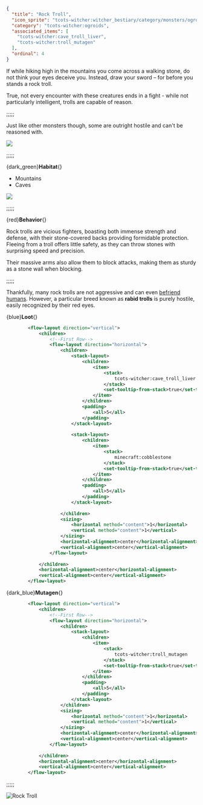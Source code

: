 ```json
{
  "title": "Rock Troll",
  "icon_sprite": "tcots-witcher:witcher_bestiary/category/monsters/ogroids/rock_troll",
  "category": "tcots-witcher:ogroids",
  "associated_items": [
    "tcots-witcher:cave_troll_liver",
    "tcots-witcher:troll_mutagen"
  ],
  "ordinal": 4
}
```

If while hiking high in the mountains you come across a walking stone, do not think your eyes deceive you. 
Instead, draw your sword – for before you stands a rock troll.


True, not every encounter with these creatures ends in a fight - while not particularly intelligent, 
trolls are capable of reason.

;;;;;

Just like other monsters though, some are outright hostile and can't be reasoned with.

![](tcots-witcher:textures/gui/sprites/witcher_bestiary/entries/rock_troll/rock_troll_main.png,fit)

;;;;;

{dark_green}**Habitat**{}
- Mountains
- Caves

![](tcots-witcher:textures/gui/sprites/witcher_bestiary/entries/rock_troll/rock_troll_special.png,fit)


;;;;;

{red}**Behavior**{}

Rock trolls are vicious fighters, boasting both immense strength and defense, with their stone-covered backs providing formidable protection. 
Fleeing from a troll offers little safety, as they can throw stones with surprising speed and precision.


Their massive arms also allow them to block attacks, making them as sturdy as a stone wall when blocking.

;;;;;

Thankfully, many rock trolls are not aggressive and can even [befriend humans](^tcots-witcher:misc/befriending_troll). 
However, a particular breed known as __rabid trolls__ is purely hostile, easily recognized by their red eyes.

{blue}**Loot**{}
```xml owo-ui
        <flow-layout direction="vertical">
            <children>
                <!--First Row-->
                <flow-layout direction="horizontal">
                    <children>
                        <stack-layout>
                            <children>
                                <item>
                                    <stack>
                                        tcots-witcher:cave_troll_liver
                                    </stack>
                                    <set-tooltip-from-stack>true</set-tooltip-from-stack>
                                </item>
                            </children>
                            <padding>
                                <all>5</all>
                            </padding>
                        </stack-layout>
                        
                        <stack-layout>
                            <children>
                                <item>
                                    <stack>
                                        minecraft:cobblestone
                                    </stack>
                                    <set-tooltip-from-stack>true</set-tooltip-from-stack>
                                </item>
                            </children>
                            <padding>
                                <all>5</all>
                            </padding>
                        </stack-layout>
                        
                    </children>
                    <sizing>
                        <horizontal method="content">1</horizontal>
                        <vertical method="content">1</vertical>
                    </sizing>
                    <horizontal-alignment>center</horizontal-alignment>
                    <vertical-alignment>center</vertical-alignment>
                </flow-layout>
                
            </children>
            <horizontal-alignment>center</horizontal-alignment>
            <vertical-alignment>center</vertical-alignment>
        </flow-layout>
```

{dark_blue}**Mutagen**{}
```xml owo-ui
        <flow-layout direction="vertical">
            <children>
                <!--First Row-->
                <flow-layout direction="horizontal">
                    <children>
                        <stack-layout>
                            <children>
                                <item>
                                    <stack>
                                        tcots-witcher:troll_mutagen
                                    </stack>
                                    <set-tooltip-from-stack>true</set-tooltip-from-stack>
                                </item>
                            </children>
                            <padding>
                                <all>5</all>
                            </padding>
                        </stack-layout>
                    </children>
                    <sizing>
                        <horizontal method="content">1</horizontal>
                        <vertical method="content">1</vertical>
                    </sizing>
                    <horizontal-alignment>center</horizontal-alignment>
                    <vertical-alignment>center</vertical-alignment>
                </flow-layout>
                
            </children>
            <horizontal-alignment>center</horizontal-alignment>
            <vertical-alignment>center</vertical-alignment>
        </flow-layout>
```

;;;;;




![Rock Troll](tcots-witcher:textures/gui/sprites/witcher_bestiary/entries/rock_troll/rock_troll_full.png,fit)
